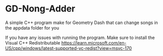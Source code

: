 # GD-Nong-Adder
A simple C++ program make for Geometry Dash that can change songs in the appdata folder for you

If you have any issues with running the program. Make sure to install the Visual C++ Redistributable
https://learn.microsoft.com/en-US/cpp/windows/latest-supported-vc-redist?view=msvc-170
